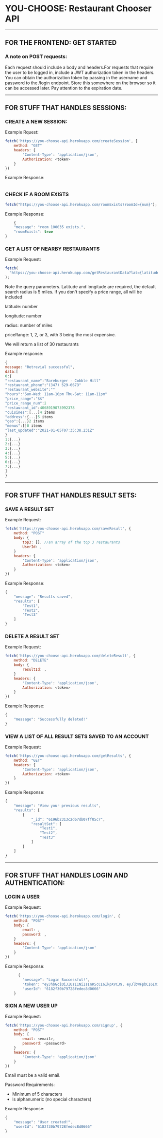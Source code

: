 # YOU-CHOOSE: Restaurant Chooser API

---

## FOR THE FRONTEND: GET STARTED

### A note on POST requests:

Each request should include a body and headers.For requests that require the user to be logged in, include a JWT authorization token in the headers. You can obtain the authorization token by passing in the username and password to the /login endpoint. Store this somewhere on the browser so it can be accessed later. Pay attention to the expiration date.

---

## **FOR STUFF THAT HANDLES SESSIONS:**

### CREATE A NEW SESSION:

Example Rquest:

```javascript
fetch('https://you-choose-api.herokuapp.com/createSession', {
    method: "GET"
    headers: {
        'Content-Type': 'application/json',
        Authorization: <token>
    }
})
```

Example Response:

```javascript

```

### CHECK IF A ROOM EXISTS

```javascript
fetch("https://you-choose-api.herokuapp.com/roomExists?roomId={num}");
```

Example Response:

```javascript
    {
    "message": "room 100035 exists.",
    "roomExists": true
}
```

### GET A LIST OF NEARBY RESTAURANTS

Example Request:

```javascript
fetch(
  "https://you-choose-api.herokuapp.com/getRestaurantData?lat={latitude}?long={longitude}?radius={radius}?priceRange={priceRange}"
);
```

Note the query parameters. Latitude and longitude are required, the default search radius is 5 miles. If you don't specify a price range, all will be included

latitude: number

longitude: number

radius: number of miles

priceRange: 1, 2, or 3, with 3 being the most expensive.

We will return a list of 30 restaurants

Example response:

```javascript
{
message: "Retrevial successful",
data:[
0:{
"restaurant_name":"Bareburger - Cobble Hill"
"restaurant_phone":"(347) 529-6673"
"restaurant_website":""
"hours":"Sun-Wed: 11am-10pm Thu-Sat: 11am-11pm"
"price_range":"$$"
"price_range_num":2
"restaurant_id":4068919073992378
"cuisines":[...]4 items
"address":{...}5 items
"geo":{...}2 items
"menus":[]0 items
"last_updated":"2021-01-05T07:35:38.231Z"
}
1:{...}
2:{...}
3:{...}
4:{...}
5:{...}
6:{...}
7:{...}
]
}
```

---

## **FOR STUFF THAT HANDLES RESULT SETS:**

### SAVE A RESULT SET

Example Request:

```javascript
fetch('https://you-choose-api.herokuapp.com/saveResult', {
    method: "POST"
    body: {
        top3: [], //an array of the top 3 restaurants
        UserId: ,
    }
    headers: {
        'Content-Type': 'application/json',
        Authorization: <token>
    }
})
```

Example Response:

```javascript
{
    "message": "Results saved",
    "results": [
        "Test1",
        "Test2",
        "Test3"
    ]
}
```

### DELETE A RESULT SET

Example Request:

```javascript
fetch('https://you-choose-api.herokuapp.com/deleteResult', {
    method: "DELETE"
    body: {
        resultId: ,
    }
    headers: {
        'Content-Type': 'application/json',
        Authorization: <token>
    }
})
```

Example Response:

```javascript
{
    "message": "Successfully deleted!"
}
```

### VIEW A LIST OF ALL RESULT SETS SAVED TO AN ACCOUNT

Example Request:

```javascript
fetch('https://you-choose-api.herokuapp.com/getResults', {
    method: "GET"
    headers: {
        'Content-Type': 'application/json',
        Authorization: <token>
    }
})
```

Example Response:

```javascript
{
    "message": "View your previous results",
    "results": [
        {
            "_id": "6196b2313c2d67db07ff05c7",
            "resultSet": [
                "Test1",
                "Test2",
                "Test3"
            ]
        }
    ]
}
```
---

## **FOR STUFF THAT HANDLES LOGIN AND AUTHENTICATION:**

### LOGIN A USER

Example Request:

```javascript
fetch('https://you-choose-api.herokuapp.com/login', {
    method: "POST"
    body: {
        email: ,
        password: ,
    }
    headers: {
        'Content-Type': 'application/json'
    }
})
```

Example Response:

```javascript
      {
        "message": "Login Successful!",
        "token": "eyJhbGciOiJIUzI1NiIsInR5cCI6IkpXVCJ9. eyJlbWFpbCI6Im1lQG1lLmNvbSIsInVzZXJJZCI6IjYxODJmMzBiNzk3MjhmZWRlYzhkMDY2NiIsImlhdCI6MTYzNTk3MjYxMSwiZXhwIjoxNjM2MDU5MDExfQ.lpiph4KyhV3-GP5hNtEH5F9T_NG-C-BgciV59PZ2pdU",
        "userId": "6182f30b79728fedec8d0666"
    }
```

### SIGN A NEW USER UP

Example Request:

```javascript
fetch('https://you-choose-api.herokuapp.com/signup', {
    method: "POST"
    body: {
        email: <email>,
        password: <password>
    }
    headers: {
        'Content-Type': 'application/json'
    }
})
```

Email must be a valid email.

Password Requirements:
* Minimum of 5 characters
* Is alphanumeric (no special characters)

Example Response:

```javascript
{
    "message": "User created!",
    "userId": "6182f30b79728fedec8d0666"
}
```
